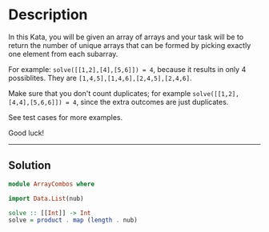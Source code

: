 # Description

In this Kata, you will be given an array of arrays and your task will be to return the number of unique arrays that can be formed by picking exactly one element from each subarray.

For example: `solve([[1,2],[4],[5,6]]) = 4`, because it results in only 4 possiblites. They are `[1,4,5],[1,4,6],[2,4,5],[2,4,6]`.

Make sure that you don't count duplicates; for example `solve([[1,2],[4,4],[5,6,6]]) = 4`, since the extra outcomes are just duplicates.

See test cases for more examples.

Good luck!

---

## Solution

```hs
module ArrayCombos where

import Data.List(nub)

solve :: [[Int]] -> Int
solve = product . map (length . nub)
```
